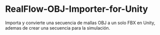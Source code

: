 # RealFlow-OBJ-Importer-for-Unity
Importa y convierte una secuencia de mallas OBJ a un solo FBX en Unity, ademas de crear una secuencia para la simulación.
